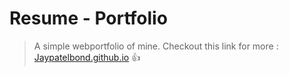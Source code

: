 # Resume - Portfolio

>A simple webportfolio of mine.
Checkout this link for more : [Jaypatelbond.github.io](http://Jaypatelbond.github.io) 👍
